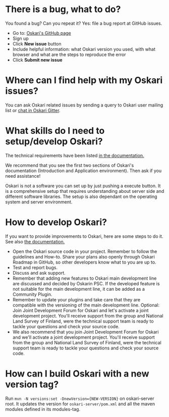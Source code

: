 # There is a bug, what to do?

You found a bug? Can you repeat it? Yes: file a bug report at GitHub issues.

- Go to: [Oskari's GitHub page](https://github.org/oskariorg)
- Sign up
- Click **New issue** button
- Include helpful information: what Oskari version you used, with what browser and what are the steps to reproduce the error
- Click **Submit new issue**

# Where can I find help with my Oskari issues?

You can ask Oskari related issues by sending a query to Oskari user mailing list or [chat in Oskari Gitter](https://app.gitter.im/#/room/#oskariorg_chat:gitter.im).

# What skills do I need to setup/develop Oskari?

The technical requirements have been listed [in the documentation.](https://oskari.org/documentation/docs/latest/1-Introduction#Requirements-for-developing-Oskari)

We recommend that you see the first two sections of Oskari's documentation (Introduction and Application environment). Then ask if you need assistance!

Oskari is not a software you can set up by just pushing a execute button. It is a comprehensive setup that requires understanding about server side and different software libraries. The setup is also dependant on the operating system and server environment.

# How to develop Oskari?

If you want to provide improvements to Oskari, here are some steps to do it. See also [the documentation.](https://oskari.org/documentation/docs/latest/8-Developing-instructions#Developing-instructions)

- Open the Oskari source code in your project. Remember to follow the guidelines and How-to. Share your plans also openly through Oskari Roadmap in GitHub, so other developers know what to you are up to.
- Test and report bugs.
- Discuss and ask support.
- Remember that adding new features to Oskari main development line are discussed and decided by Oskarin PSC. If the developed feature is not suitable for the main development line, it can be added as a Community Plugin.
- Remember to update your plugins and take care that they are compatible with the versioning of the main development line.
  Optional: Join Joint Development Forum for Oskari and let's activate a joint development project. You'll receive support from the group and National Land Survey of Finland, were the technical support team is ready to tackle your questions and check your source code.
- We also recommend that you join Joint Development Forum for Oskari and we'll activate a joint development project. You'll receive support from the group and National Land Survey of Finland, were the technical support team is ready to tackle your questions and check your source code.

# How can I build Oskari with a new version tag?

Run `mvn -N versions:set -DnewVersion={NEW-VERSION}` on oskari-server root. It updates the version for `oskari-server/pom.xml` and all the maven modules defined in its modules-tag.
